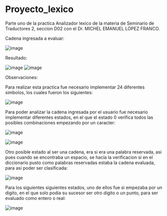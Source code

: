 # Proyecto_lexico
Parte uno de la practica Analizador lexico de la materia de Seminario de Traductores 2, seccion D02 con el Dr. MICHEL EMANUEL LOPEZ FRANCO.

Cadena ingresada a evaluar:

![image](https://user-images.githubusercontent.com/70921354/185727703-758c05c5-56eb-4619-8bf0-85c3b88e8c61.png)

Resultado:

![image](https://user-images.githubusercontent.com/70921354/185727725-8a25760a-2608-48e3-8132-6c1b8c7ccdb4.png)
![image](https://user-images.githubusercontent.com/70921354/185727712-3427de6c-2748-4be6-ab96-b2f6dbd435b4.png)


Observaciones:


Para realizar esta practica fue necesario implementar 24 diferentes simbolos, los cuales fueron los siguientes:

![image](https://user-images.githubusercontent.com/70921354/185727439-a6509c12-8269-405f-ad97-2a3f7edc4cd9.png)


Para poder analizar la cadena ingresada por el usuario fue necesario implementar diferentes estados, en el que el estado 0 verifica todos las posibles combinaciones empezando por un caracter:


![image](https://user-images.githubusercontent.com/70921354/185727518-bf841813-75be-41c4-981d-5e965a5bbd43.png)

![image](https://user-images.githubusercontent.com/70921354/185727521-06c7ef67-949c-4560-9475-e5d1ea529089.png)

Otro posible estado al ser una cadena, era si era una palabra reservada, asi pues cuando se encontraba un espacio, se hacia la verificacion si en el diccionario pusto como palabras reservadas estaba la cadena evaluada, para asi poder ser clasificada:


![image](https://user-images.githubusercontent.com/70921354/185727591-cc21ffd2-8afd-432b-885c-b9696bdd0666.png)

Para los siguientes siguientes estados, uno de ellos fue si empezaba por un digito, en el que solo podia su sucesor ser otro digito o un punto, para ser evaluado como entero o real:

![image](https://user-images.githubusercontent.com/70921354/185727550-25737cca-8793-45ae-a8d6-28b050d1a8f5.png)
